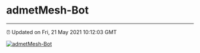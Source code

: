 # admetMesh-Bot
---
⏰ Updated on Fri, 21 May 2021 10:12:03 GMT

[![admetMesh-Bot](https://github.com/kotori-y/admetMesh-bot/actions/workflows/main.yml/badge.svg)](https://github.com/kotori-y/admetMesh-bot/actions/workflows/main.yml)
